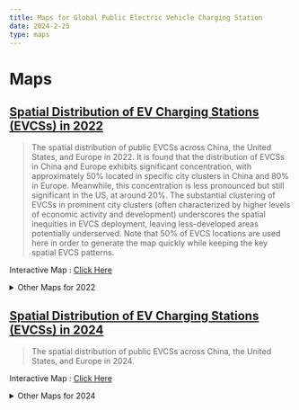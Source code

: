 ```yaml
---
title: Maps for Global Public Electric Vehicle Charging Station
date: 2024-2-25
type: maps
---
```


# Maps

## [Spatial Distribution of EV Charging Stations (EVCSs) in 2022](./AB.md)
> The spatial distribution of public EVCSs across China, the United States, and Europe in 2022. It is found that the distribution of EVCSs in China and Europe exhibits significant concentration, with approximately 50% located in specific city clusters in China and 80% in Europe. Meanwhile, this concentration is less pronounced but still significant in the US, at around 20%. The substantial clustering of EVCSs in prominent city clusters (often characterized by higher levels of economic activity and development) underscores the spatial inequities in EVCS deployment, leaving less-developed areas potentially underserved. Note that 50% of EVCS locations are used here in order to generate the map quickly while keeping the key spatial EVCS patterns.

Interactive Map : [Click Here](./AB.md)

<details>
  <summary>Other Maps for 2022</summary>

  ## [Population Coverage of Public EV Charging Stations (EVCSs) in 2022](./C.md)

  > The spatial distributions of the level of population coverage of EVCSs at the city level across China, the US, and Europe. It can be found that for most cities in the our study areas, they tend to have a low level of population coverage of EVCSs.

  Interactive Map : [Click Here](./C.md)

  ## [Housing Price around Public EV Charging Stations (EVCSs) in 2022](./D.md)

  > The spatial distributions of the housing price index of EVCSs at the city level across China and the US with different buffer radii. It can be found that for most cities in both China and the US, the values of housing price index are close to each other (fluctuating around 1), while the US has a wider variation range.

  Interactive Map : [Click Here](./D.md)

  ## [The Built Environment around Public EV Charging Stations (EVCSs) in 2022](./E.md)

  > The spatial distributions of POI Mix of EVCSs at the city level across China, the US, and Europe with different buffer radii. It can be found that for most cities in our study areas, they tend to have a high POI Mix of EVCSs, while more cities in the US and Europe tend to have a higher POI Mix of EVCSs compared to China when the buffer radii are 800m and 1000m.

  Interactive Map : [Click Here](./E.md)

  ## [Access to Public EV Charging Stations (EVCSs) through Road Network in 2022](./F.md)

  > The spatial distributions of road network density and the relative development level of road network around EVCSs at the city level across China, the US, and Europe with different buffer radii. It can be found that road network density around EVCSs in Chinese cities tend to be lower compared to the US and Europe. Meanwhile, in terms of the relative development level of road network, cities in China and the US tend to have a greater variability compared to Europe.

  Interactive Map : [Click Here](./F.md)

</details>


## [Spatial Distribution of EV Charging Stations (EVCSs) in 2024](./AB2024.md)
> The spatial distribution of public EVCSs across China, the United States, and Europe in 2024. 

Interactive Map : [Click Here](./AB2024.md)

<details>
  <summary>Other Maps for 2024</summary>

  ## [Population Coverage of Public EV Charging Stations (EVCSs) in 2024](./C2024.md)

  > The spatial distributions of the level of population coverage of EVCSs at the city level across China, the US, and Europe. It can be found that for most cities in the our study areas, they tend to have a low level of population coverage of EVCSs.

  Interactive Map : [Click Here](./C2024.md)

</details>


